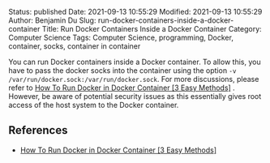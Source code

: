 Status: published
Date: 2021-09-13 10:55:29
Modified: 2021-09-13 10:55:29
Author: Benjamin Du
Slug: run-docker-containers-inside-a-docker-container
Title: Run Docker Containers Inside a Docker Container
Category: Computer Science
Tags: Computer Science, programming, Docker, container, socks, container in container



You can run Docker containers inside a Docker container. 
To allow this,
you have to pass the docker socks into the container 
using the option `-v /var/run/docker.sock:/var/run/docker.sock`.
For more discussions,
please refer to
[How To Run Docker in Docker Container [3 Easy Methods]](https://devopscube.com/run-docker-in-docker/#:~:text=To%20run%20docker%20inside%20docker,sock%20as%20a%20volume.&text=Just%20a%20word%20of%20caution,privileges%20over%20your%20docker%20daemon)
.
However, 
be aware of potential security issues 
as this essentially gives root access of the host system to the Docker container.

## References

- [How To Run Docker in Docker Container [3 Easy Methods]](https://devopscube.com/run-docker-in-docker/#:~:text=To%20run%20docker%20inside%20docker,sock%20as%20a%20volume.&text=Just%20a%20word%20of%20caution,privileges%20over%20your%20docker%20daemon)
